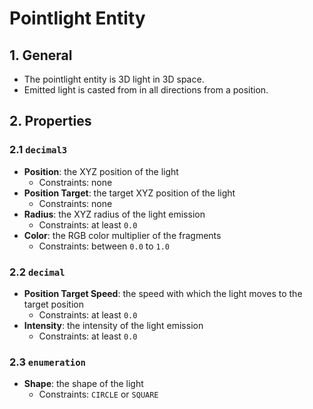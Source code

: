 # Pointlight Entity

## 1. General

- The pointlight entity is 3D light in 3D space.
- Emitted light is casted from in all directions from a position.

## 2. Properties

### 2.1 `decimal3`

- **Position**: the XYZ position of the light
  - Constraints: none
- **Position Target**: the target XYZ position of the light
  - Constraints: none
- **Radius**: the XYZ radius of the light emission
  - Constraints: at least `0.0`
- **Color**: the RGB color multiplier of the fragments
  - Constraints: between `0.0` to `1.0`

### 2.2 `decimal`

- **Position Target Speed**: the speed with which the light moves to the target position
  - Constraints: at least `0.0`
- **Intensity**: the intensity of the light emission
  - Constraints: at least `0.0`

### 2.3 `enumeration`

- **Shape**: the shape of the light
  - Constraints: `CIRCLE` or `SQUARE`
